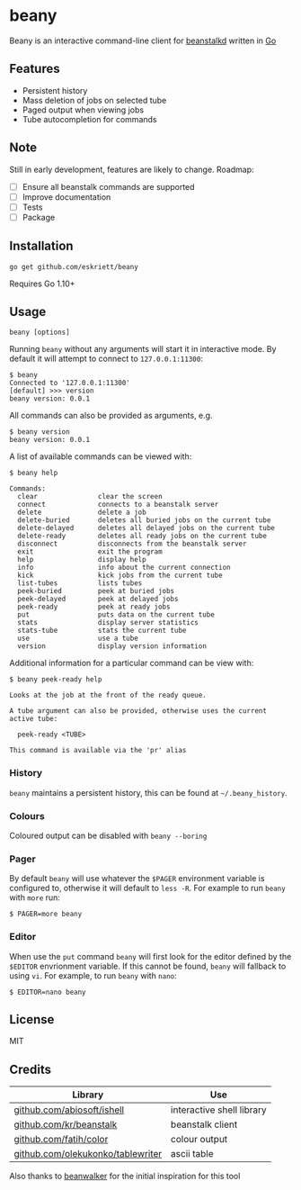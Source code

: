 # beany

Beany is an interactive command-line client for
[beanstalkd](https://github.com/kr/beanstalkd) written in
[Go](https://golang.org/)

## Features

* Persistent history
* Mass deletion of jobs on selected tube
* Paged output when viewing jobs
* Tube autocompletion for commands

## Note

Still in early development, features are likely to change. Roadmap:

* [ ] Ensure all beanstalk commands are supported
* [ ] Improve documentation
* [ ] Tests
* [ ] Package

## Installation

```
go get github.com/eskriett/beany
```

Requires Go 1.10+

## Usage

```
beany [options]
```

Running `beany` without any arguments will start it in interactive mode. By
default it will attempt to connect to `127.0.0.1:11300`:

```
$ beany
Connected to '127.0.0.1:11300'
[default] >>> version
beany version: 0.0.1
```

All commands can also be provided as arguments, e.g.

```
$ beany version
beany version: 0.0.1
```

A list of available commands can be viewed with:

```
$ beany help

Commands:
  clear               clear the screen
  connect             connects to a beanstalk server
  delete              delete a job
  delete-buried       deletes all buried jobs on the current tube
  delete-delayed      deletes all delayed jobs on the current tube
  delete-ready        deletes all ready jobs on the current tube
  disconnect          disconnects from the beanstalk server
  exit                exit the program
  help                display help
  info                info about the current connection
  kick                kick jobs from the current tube
  list-tubes          lists tubes
  peek-buried         peek at buried jobs
  peek-delayed        peek at delayed jobs
  peek-ready          peek at ready jobs
  put                 puts data on the current tube
  stats               display server statistics
  stats-tube          stats the current tube
  use                 use a tube
  version             display version information
```

Additional information for a particular command can be view with:

```
$ beany peek-ready help

Looks at the job at the front of the ready queue.

A tube argument can also be provided, otherwise uses the current active tube:

  peek-ready <TUBE>

This command is available via the 'pr' alias
```

### History

`beany` maintains a persistent history, this can be found at `~/.beany_history`.

### Colours

Coloured output can be disabled with `beany --boring`

### Pager

By default `beany` will use whatever the `$PAGER` environment variable is
configured to, otherwise it will default to `less -R`. For example to run
`beany` with `more` run:

```
$ PAGER=more beany
```

### Editor

When use the `put` command `beany` will first look for the editor defined by the
`$EDITOR` envrionment variable. If this cannot be found, `beany` will fallback
to using `vi`. For example, to run `beany` with `nano`:

```
$ EDITOR=nano beany
```

## License

MIT

## Credits

Library | Use
------- | -----
[github.com/abiosoft/ishell](https://github.com/abiosoft/ishell) | interactive shell library
[github.com/kr/beanstalk](https://github.com/kr/beanstalk) | beanstalk client
[github.com/fatih/color](https://github.com/fatih/color) | colour output
[github.com/olekukonko/tablewriter](https://github.com/olekukonko/tablewriter) | ascii table

Also thanks to [beanwalker](https://github.com/kadekcipta/beanwalker) for the
initial inspiration for this tool

